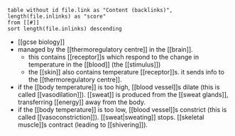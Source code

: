 
```dataview
table without id file.link as "Content (backlinks)", length(file.inlinks) as "score"
from [[#]]
sort length(file.inlinks) descending
```

- [[gcse biology]]
- managed by the [[thermoregulatory centre]] in the [[brain]].
	- this contains [[receptor]]s which respond to the change in temperature in the [[blood]] (the [[stimulus]])
	- the [[skin]] also contains temperature [[receptor]]s. it sends info to the [[thermoregulatory centre]].
- if the [[body temperature]] is too high, [[blood vessel]]s dilate (this is called [[vasodilation]]). [[sweat]] is produced from the [[sweat glands]], transferring [[energy]] away from the body.
- if the [[body temperature]] is too low, [[blood vessel]]s constrict (this is called [[vasoconstriction]]). [[sweat|sweating]] stops. [[skeletal muscle]]s contract (leading to [[shivering]]).
